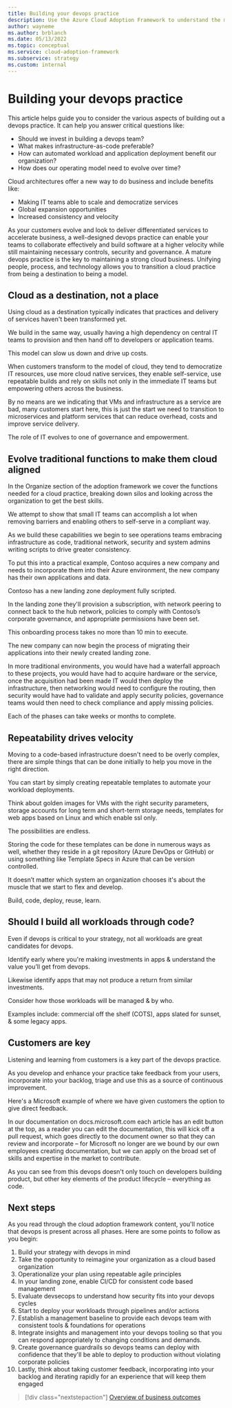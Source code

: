 ```yaml
---
title: Building your devops practice
description: Use the Azure Cloud Adoption Framework to understand the motivations behind cloud migration that can help produce more successful business outcomes.
author: wayneme
ms.author: brblanch
ms.date: 05/13/2022
ms.topic: conceptual
ms.service: cloud-adoption-framework
ms.subservice: strategy
ms.custom: internal
---
```


# Building your devops practice

This article helps guide you to consider the various aspects of building out a devops practice. It can help you answer critical questions like:

- Should we invest in building a devops team?
- What makes infrastructure-as-code preferable?
- How can automated workload and application deployment benefit our organization?
- How does our operating model need to evolve over time?

Cloud architectures offer a new way to do business and include benefits like:

- Making IT teams able to scale and democratize services
- Global expansion opportunities
- Increased consistency and velocity

As your customers evolve and look to deliver differentiated services to accelerate business, a well-designed devops practice can enable your teams to collaborate effectively and build software at a higher velocity while still maintaining necessary controls, security and governance. A mature devops practice is the key to maintaining a strong cloud business. Unifying people, process, and technology allows you to transition a cloud practice from being a destination to being a model.

## Cloud as a destination, not a place

Using cloud as a destination typically indicates that practices and delivery of services haven't been transformed yet. 

We build in the same way, usually having a high dependency on central IT teams to provision and then hand off to developers or application teams. 

This model can slow us down and drive up costs. 

When customers transform to the model of cloud, they tend to democratize IT resources, use more cloud native services, they enable self-service, use repeatable builds and rely on skills not only in the immediate IT teams but empowering others across the business. 

By no means are we indicating that VMs and infrastructure as a service are bad, many customers start here, this is just the start we need to transition to microservices and platform services that can reduce overhead, costs and improve service delivery. 

The role of IT evolves to one of governance and empowerment.

## Evolve traditional functions to make them cloud aligned

In the Organize section of the adoption framework we cover the functions needed for a cloud practice, breaking down silos and looking across the organization to get the best skills. 

We attempt to show that small IT teams can accomplish a lot when removing barriers and enabling others to self-serve in a compliant way. 

As we build these capabilities we begin to see operations teams embracing infrastructure as code, traditional network, security and system admins writing scripts to drive greater consistency. 

To put this into a practical example, Contoso acquires a new company and needs to incorporate them into their Azure environment, the new company has their own applications and data. 

Contoso has a new landing zone deployment fully scripted. 

In the landing zone they'll provision a subscription, with network peering to connect back to the hub network, policies to comply with Contoso’s corporate governance, and appropriate permissions have been set. 

This onboarding process takes no more than 10 min to execute. 

The new company can now begin the process of migrating their applications into their newly created landing zone. 

In more traditional environments, you would have had a waterfall approach to these projects, you would have had to acquire hardware or the service, once the acquisition had been made IT would then deploy the infrastructure, then networking would need to configure the routing, then security would have had to validate and apply security policies, governance teams would then need to check compliance and apply missing policies. 

Each of the phases can take weeks or months to complete. 

## Repeatability drives velocity

Moving to a code-based infrastructure doesn't need to be overly complex, there are simple things that can be done initially to help you move in the right direction. 

You can start by simply creating repeatable templates to automate your workload deployments. 

Think about golden images for VMs with the right security parameters, storage accounts for long term and short-term storage needs, templates for web apps based on Linux and which enable ssl only. 

The possibilities are endless. 

Storing the code for these templates can be done in numerous ways as well, whether they reside in a git repository (Azure DevOps or GitHub) or using something like Template Specs in Azure that can be version controlled. 

It doesn’t matter which system an organization chooses it's about the muscle that we start to flex and develop. 

Build, code, deploy, reuse, learn.

## Should I build all workloads through code?

Even if devops is critical to your strategy, not all workloads are great candidates for devops. 

Identify early where you're making investments in apps & understand the value you’ll get from devops. 

Likewise identify apps that may not produce a return from similar investments. 

Consider how those workloads will be managed & by who. 

Examples include: commercial off the shelf (COTS), apps slated for sunset, & some legacy apps.

## Customers are key

Listening and learning from customers is a key part of the devops practice. 

As you develop and enhance your practice take feedback from your users, incorporate into your backlog, triage and use this as a source of continuous improvement. 

Here's a Microsoft example of where we have given customers the option to give direct feedback. 

In our documentation on docs.microsoft.com each article has an edit button at the top, as a reader you can edit the documentation, this will kick off a pull request, which goes directly to the document owner so that they can review and incorporate – for Microsoft no longer are we bound by our own employees creating documentation, but we can apply on the broad set of skills and expertise in the market to contribute. 

As you can see from this devops doesn't only touch on developers building product, but other key elements of the product lifecycle – everything as code.

## Next steps

As you read through the cloud adoption framework content, you'll notice that devops is present across all phases. Here are some points to follow as you begin:

1.	Build your strategy with devops in mind
2.	Take the opportunity to reimagine your organization as a cloud based organization
3.	Operationalize your plan using repeatable agile principles
4.	In your landing zone, enable CI/CD for consistent code based management
5.	Evaluate devsecops to understand how security fits into your devops cycles
6.	Start to deploy your workloads through pipelines and/or actions
7.	Establish a management baseline to provide each devops team with consistent tools & foundations for operations
8.	Integrate insights and management into your devops tooling so that you can respond appropriately to changing conditions and demands.
9.	Create governance guardrails so devops teams can deploy with confidence that they'll be able to deploy to production without violating corporate policies
10.	Lastly, think about taking customer feedback, incorporating into your backlog and iterating rapidly for an experience that will keep them engaged



> [!div class="nextstepaction"]
> [Overview of business outcomes](./business-outcomes/index.md)
